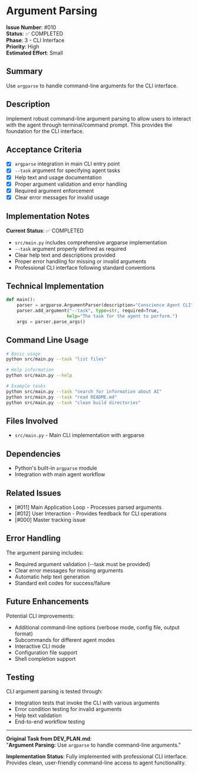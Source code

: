 # Argument Parsing

**Issue Number**: #010  
**Status**: ✅ COMPLETED  
**Phase**: 3 - CLI Interface  
**Priority**: High  
**Estimated Effort**: Small  

## Summary

Use `argparse` to handle command-line arguments for the CLI interface.

## Description

Implement robust command-line argument parsing to allow users to interact with the agent through terminal/command prompt. This provides the foundation for the CLI interface.

## Acceptance Criteria

- [x] `argparse` integration in main CLI entry point
- [x] `--task` argument for specifying agent tasks
- [x] Help text and usage documentation
- [x] Proper argument validation and error handling
- [x] Required argument enforcement
- [x] Clear error messages for invalid usage

## Implementation Notes

**Current Status**: ✅ COMPLETED
- `src/main.py` includes comprehensive argparse implementation
- `--task` argument properly defined as required
- Clear help text and descriptions provided
- Proper error handling for missing or invalid arguments
- Professional CLI interface following standard conventions

## Technical Implementation

```python
def main():
    parser = argparse.ArgumentParser(description="Conscience Agent CLI")
    parser.add_argument("--task", type=str, required=True, 
                       help="The task for the agent to perform.")
    args = parser.parse_args()
```

## Command Line Usage

```bash
# Basic usage
python src/main.py --task "list files"

# Help information
python src/main.py --help

# Example tasks
python src/main.py --task "search for information about AI"
python src/main.py --task "read README.md"
python src/main.py --task "clean build directories"
```

## Files Involved

- `src/main.py` - Main CLI implementation with argparse

## Dependencies

- Python's built-in `argparse` module
- Integration with main agent workflow

## Related Issues

- [#011] Main Application Loop - Processes parsed arguments
- [#012] User Interaction - Provides feedback for CLI operations
- [#000] Master tracking issue

## Error Handling

The argument parsing includes:
- Required argument validation (--task must be provided)
- Clear error messages for missing arguments
- Automatic help text generation
- Standard exit codes for success/failure

## Future Enhancements

Potential CLI improvements:
- Additional command-line options (verbose mode, config file, output format)
- Subcommands for different agent modes
- Interactive CLI mode
- Configuration file support
- Shell completion support

## Testing

CLI argument parsing is tested through:
- Integration tests that invoke the CLI with various arguments
- Error condition testing for invalid arguments
- Help text validation
- End-to-end workflow testing

---

**Original Task from DEV_PLAN.md**:  
"**Argument Parsing:** Use `argparse` to handle command-line arguments."

**Implementation Status**: Fully implemented with professional CLI interface. Provides clean, user-friendly command-line access to agent functionality.